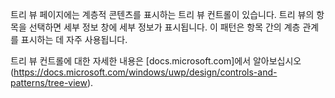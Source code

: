 ﻿트리 뷰 페이지에는 계층적 콘텐츠를 표시하는 트리 뷰 컨트롤이 있습니다. 트리 뷰의 항목을 선택하면 세부 정보 창에 세부 정보가 표시됩니다. 이 패턴은 항목 간의 계층 관계를 표시하는 데 자주 사용됩니다.

트리 뷰 컨트롤에 대한 자세한 내용은 [docs.microsoft.com]에서 알아보십시오(https://docs.microsoft.com/windows/uwp/design/controls-and-patterns/tree-view).
